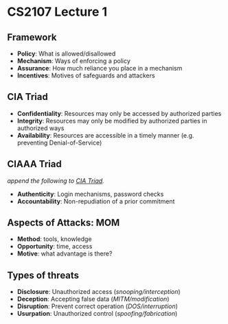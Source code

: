 # CS2107 Lecture 1

## Framework
- **Policy**: What is allowed/disallowed
- **Mechanism**: Ways of enforcing a policy
- **Assurance**: How much reliance you place in a mechanism
- **Incentives**: Motives of safeguards and attackers

## CIA Triad
- **Confidentiality**: Resources may only be accessed by authorized parties
- **Integrity**: Resources may only be modified by authorized parties in authorized ways
- **Availability**: Resources are accessible in a timely manner (e.g. preventing Denial-of-Service)

## CIAAA Triad
*append the following to [CIA Triad](#cia-triad).*

- **Authenticity**: Login mechanisms, password checks
- **Accountability**: Non-repudiation of a prior commitment

## Aspects of Attacks: MOM
- **Method**: tools, knowledge
- **Opportunity**: time, access
- **Motive**: what advantage is there?

## Types of threats
- **Disclosure**: Unauthorized access (*snooping/interception*)
- **Deception**: Accepting false data (*MITM/modification*)
- **Disruption**: Prevent correct operation (*DOS/interruption*)
- **Usurpation**: Unauthorized control (*spoofing/fabrication*)

